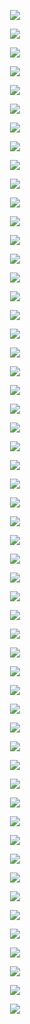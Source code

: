 <p align="center"> <img src= 'all_figs/Hyperplanes_all DLGN, , Run = 1, Epoch = 00000, Step = 000.png' /> </p>
<p align="center"> <img src= 'all_figs/Hyperplanes_all DLGN, , Run = 1, Epoch = 00001, Step = 015.png' /> </p>
<p align="center"> <img src= 'all_figs/Hyperplanes_all DLGN, , Run = 1, Epoch = 00002, Step = 015.png' /> </p>
<p align="center"> <img src= 'all_figs/Hyperplanes_all DLGN, , Run = 1, Epoch = 00003, Step = 016.png' /> </p>
<p align="center"> <img src= 'all_figs/Hyperplanes_all DLGN, , Run = 1, Epoch = 00004, Step = 016.png' /> </p>
<p align="center"> <img src= 'all_figs/Hyperplanes_all DLGN, , Run = 1, Epoch = 00005, Step = 016.png' /> </p>
<p align="center"> <img src= 'all_figs/Hyperplanes_all DLGN, , Run = 1, Epoch = 00006, Step = 016.png' /> </p>
<p align="center"> <img src= 'all_figs/Hyperplanes_all DLGN, , Run = 1, Epoch = 00007, Step = 016.png' /> </p>
<p align="center"> <img src= 'all_figs/Hyperplanes_all DLGN, , Run = 1, Epoch = 00008, Step = 016.png' /> </p>
<p align="center"> <img src= 'all_figs/Hyperplanes_all DLGN, , Run = 1, Epoch = 00009, Step = 016.png' /> </p>
<p align="center"> <img src= 'all_figs/Hyperplanes_all DLGN, , Run = 1, Epoch = 00010, Step = 016.png' /> </p>
<p align="center"> <img src= 'all_figs/Hyperplanes_all DLGN, , Run = 1, Epoch = 00020, Step = 016.png' /> </p>
<p align="center"> <img src= 'all_figs/Hyperplanes_all DLGN, , Run = 1, Epoch = 00030, Step = 016.png' /> </p>
<p align="center"> <img src= 'all_figs/Hyperplanes_all DLGN, , Run = 1, Epoch = 00040, Step = 016.png' /> </p>
<p align="center"> <img src= 'all_figs/Hyperplanes_all DLGN, , Run = 1, Epoch = 00050, Step = 016.png' /> </p>
<p align="center"> <img src= 'all_figs/Hyperplanes_all DLGN, , Run = 1, Epoch = 00060, Step = 016.png' /> </p>
<p align="center"> <img src= 'all_figs/Hyperplanes_all DLGN, , Run = 1, Epoch = 00070, Step = 016.png' /> </p>
<p align="center"> <img src= 'all_figs/Hyperplanes_all DLGN, , Run = 1, Epoch = 00080, Step = 016.png' /> </p>
<p align="center"> <img src= 'all_figs/Hyperplanes_all DLGN, , Run = 1, Epoch = 00090, Step = 016.png' /> </p>
<p align="center"> <img src= 'all_figs/Hyperplanes_all DLGN, , Run = 1, Epoch = 00100, Step = 016.png' /> </p>
<p align="center"> <img src= 'all_figs/Hyperplanes_all DLGN, , Run = 1, Epoch = 00200, Step = 016.png' /> </p>
<p align="center"> <img src= 'all_figs/Hyperplanes_all DLGN, , Run = 1, Epoch = 00300, Step = 016.png' /> </p>
<p align="center"> <img src= 'all_figs/Hyperplanes_all DLGN, , Run = 1, Epoch = 00400, Step = 016.png' /> </p>
<p align="center"> <img src= 'all_figs/Hyperplanes_all DLGN, , Run = 1, Epoch = 00500, Step = 016.png' /> </p>
<p align="center"> <img src= 'all_figs/hyp_posneg_epsilon = 0.25.png' /> </p>
<p align="center"> <img src= 'all_figs/hyp_posneg_epsilon = 0.5.png' /> </p>
<p align="center"> <img src= 'all_figs/hyp_posneg_local_usefulness = 0.25.png' /> </p>
<p align="center"> <img src= 'all_figs/hyp_posneg_local_usefulness = 0.5.png' /> </p>
<p align="center"> <img src= 'all_figs/hyp_posneg_ratio_epsilon = 0.25.png' /> </p>
<p align="center"> <img src= 'all_figs/hyp_posneg_ratio_epsilon = 0.5.png' /> </p>
<p align="center"> <img src= 'all_figs/Hyperplanes DLGN, , Run = 1, Epoch = 00000, Step = 000.png' /> </p>
<p align="center"> <img src= 'all_figs/Hyperplanes DLGN, , Run = 1, Epoch = 00001, Step = 015.png' /> </p>
<p align="center"> <img src= 'all_figs/Hyperplanes DLGN, , Run = 1, Epoch = 00002, Step = 015.png' /> </p>
<p align="center"> <img src= 'all_figs/Hyperplanes DLGN, , Run = 1, Epoch = 00003, Step = 016.png' /> </p>
<p align="center"> <img src= 'all_figs/Hyperplanes DLGN, , Run = 1, Epoch = 00004, Step = 016.png' /> </p>
<p align="center"> <img src= 'all_figs/Hyperplanes DLGN, , Run = 1, Epoch = 00005, Step = 016.png' /> </p>
<p align="center"> <img src= 'all_figs/Hyperplanes DLGN, , Run = 1, Epoch = 00006, Step = 016.png' /> </p>
<p align="center"> <img src= 'all_figs/Hyperplanes DLGN, , Run = 1, Epoch = 00007, Step = 016.png' /> </p>
<p align="center"> <img src= 'all_figs/Hyperplanes DLGN, , Run = 1, Epoch = 00008, Step = 016.png' /> </p>
<p align="center"> <img src= 'all_figs/Hyperplanes DLGN, , Run = 1, Epoch = 00009, Step = 016.png' /> </p>
<p align="center"> <img src= 'all_figs/Hyperplanes DLGN, , Run = 1, Epoch = 00010, Step = 016.png' /> </p>
<p align="center"> <img src= 'all_figs/Hyperplanes DLGN, , Run = 1, Epoch = 00020, Step = 016.png' /> </p>
<p align="center"> <img src= 'all_figs/Hyperplanes DLGN, , Run = 1, Epoch = 00030, Step = 016.png' /> </p>
<p align="center"> <img src= 'all_figs/Hyperplanes DLGN, , Run = 1, Epoch = 00040, Step = 016.png' /> </p>
<p align="center"> <img src= 'all_figs/Hyperplanes DLGN, , Run = 1, Epoch = 00050, Step = 016.png' /> </p>
<p align="center"> <img src= 'all_figs/Hyperplanes DLGN, , Run = 1, Epoch = 00060, Step = 016.png' /> </p>
<p align="center"> <img src= 'all_figs/Hyperplanes DLGN, , Run = 1, Epoch = 00070, Step = 016.png' /> </p>
<p align="center"> <img src= 'all_figs/Hyperplanes DLGN, , Run = 1, Epoch = 00080, Step = 016.png' /> </p>
<p align="center"> <img src= 'all_figs/Hyperplanes DLGN, , Run = 1, Epoch = 00090, Step = 016.png' /> </p>
<p align="center"> <img src= 'all_figs/Hyperplanes DLGN, , Run = 1, Epoch = 00100, Step = 016.png' /> </p>
<p align="center"> <img src= 'all_figs/Hyperplanes DLGN, , Run = 1, Epoch = 00200, Step = 016.png' /> </p>
<p align="center"> <img src= 'all_figs/Hyperplanes DLGN, , Run = 1, Epoch = 00300, Step = 016.png' /> </p>
<p align="center"> <img src= 'all_figs/Hyperplanes DLGN, , Run = 1, Epoch = 00400, Step = 016.png' /> </p>
<p align="center"> <img src= 'all_figs/Hyperplanes DLGN, , Run = 1, Epoch = 00500, Step = 016.png' /> </p>
